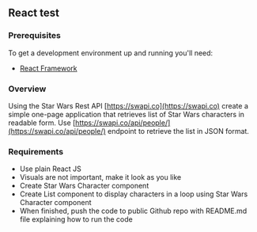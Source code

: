 ## React test

### Prerequisites

To get a development environment up and running you'll need:
* [React Framework](https://reactjs.org)

### Overview

Using the Star Wars Rest API [https://swapi.co](https://swapi.co) create a simple one-page application that retrieves list of Star Wars characters in readable form. Use [https://swapi.co/api/people/](https://swapi.co/api/people/) endpoint to retrieve the list in JSON format.

### Requirements

* Use plain React JS
* Visuals are not important, make it look as you like
* Create Star Wars Character component
* Create List component to display characters in a loop using Star Wars Character component
* When finished, push the code to public Github repo with README.md file explaining how to run the code

